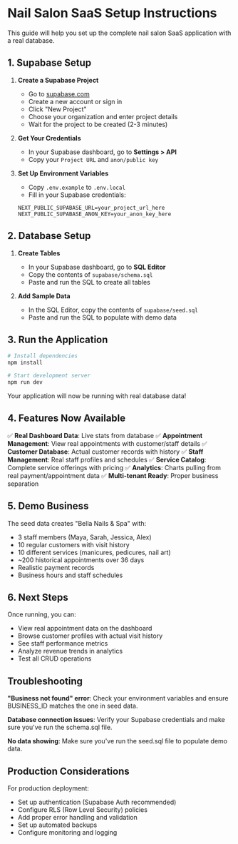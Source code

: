 # Nail Salon SaaS Setup Instructions

This guide will help you set up the complete nail salon SaaS application with a real database.

## 1. Supabase Setup

1. **Create a Supabase Project**
   - Go to [supabase.com](https://supabase.com)
   - Create a new account or sign in
   - Click "New Project"
   - Choose your organization and enter project details
   - Wait for the project to be created (2-3 minutes)

2. **Get Your Credentials**
   - In your Supabase dashboard, go to **Settings > API**
   - Copy your `Project URL` and `anon/public key`

3. **Set Up Environment Variables**
   - Copy `.env.example` to `.env.local`
   - Fill in your Supabase credentials:
   ```env
   NEXT_PUBLIC_SUPABASE_URL=your_project_url_here
   NEXT_PUBLIC_SUPABASE_ANON_KEY=your_anon_key_here
   ```

## 2. Database Setup

1. **Create Tables**
   - In your Supabase dashboard, go to **SQL Editor**
   - Copy the contents of `supabase/schema.sql`
   - Paste and run the SQL to create all tables

2. **Add Sample Data**
   - In the SQL Editor, copy the contents of `supabase/seed.sql`
   - Paste and run the SQL to populate with demo data

## 3. Run the Application

```bash
# Install dependencies
npm install

# Start development server
npm run dev
```

Your application will now be running with real database data!

## 4. Features Now Available

✅ **Real Dashboard Data**: Live stats from database
✅ **Appointment Management**: View real appointments with customer/staff details
✅ **Customer Database**: Actual customer records with history
✅ **Staff Management**: Real staff profiles and schedules
✅ **Service Catalog**: Complete service offerings with pricing
✅ **Analytics**: Charts pulling from real payment/appointment data
✅ **Multi-tenant Ready**: Proper business separation

## 5. Demo Business

The seed data creates "Bella Nails & Spa" with:
- 3 staff members (Maya, Sarah, Jessica, Alex)
- 10 regular customers with visit history  
- 10 different services (manicures, pedicures, nail art)
- ~200 historical appointments over 36 days
- Realistic payment records
- Business hours and staff schedules

## 6. Next Steps

Once running, you can:
- View real appointment data on the dashboard
- Browse customer profiles with actual visit history
- See staff performance metrics
- Analyze revenue trends in analytics
- Test all CRUD operations

## Troubleshooting

**"Business not found" error**: Check your environment variables and ensure BUSINESS_ID matches the one in seed data.

**Database connection issues**: Verify your Supabase credentials and make sure you've run the schema.sql file.

**No data showing**: Make sure you've run the seed.sql file to populate demo data.

## Production Considerations

For production deployment:
- Set up authentication (Supabase Auth recommended)
- Configure RLS (Row Level Security) policies
- Add proper error handling and validation
- Set up automated backups
- Configure monitoring and logging